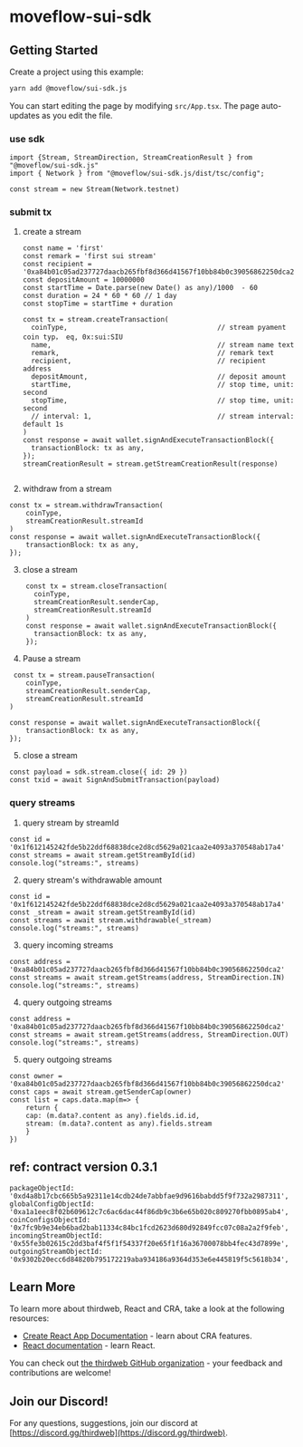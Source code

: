 # moveflow-sui-sdk

## Getting Started

Create a project using this example:

```bash
yarn add @moveflow/sui-sdk.js
```

You can start editing the page by modifying `src/App.tsx`. The page auto-updates as you edit the file.


### use sdk


```
import {Stream, StreamDirection, StreamCreationResult } from "@moveflow/sui-sdk.js"
import { Network } from "@moveflow/sui-sdk.js/dist/tsc/config";

const stream = new Stream(Network.testnet)

```

### submit tx

1.  create a stream

    ```
    const name = 'first'
    const remark = 'first sui stream'
    const recipient = '0xa84b01c05ad237727daacb265fbf8d366d41567f10bb84b0c39056862250dca2'
    const depositAmount = 10000000
    const startTime = Date.parse(new Date() as any)/1000  - 60
    const duration = 24 * 60 * 60 // 1 day
    const stopTime = startTime + duration

    const tx = stream.createTransaction(
      coinType,                                     // stream pyament coin typ， eq, 0x:sui:SIU 
      name,                                         // stream name text
      remark,                                       // remark text
      recipient,                                    // recipient address
      depositAmount,                                // deposit amount
      startTime,                                    // stop time, unit: second 
      stopTime,                                     // stop time, unit: second
      // interval: 1,                               // stream interval: default 1s 
    )
    const response = await wallet.signAndExecuteTransactionBlock({
      transactionBlock: tx as any,
    });
    streamCreationResult = stream.getStreamCreationResult(response)
 
    ```

2. withdraw from a stream 

```
const tx = stream.withdrawTransaction(
    coinType, 
    streamCreationResult.streamId 
)
const response = await wallet.signAndExecuteTransactionBlock({
    transactionBlock: tx as any,
});

```

3.  close a stream

```
    const tx = stream.closeTransaction(
      coinType,
      streamCreationResult.senderCap,
      streamCreationResult.streamId
    )
    const response = await wallet.signAndExecuteTransactionBlock({
      transactionBlock: tx as any,
    });

```

4. Pause a stream

```
 const tx = stream.pauseTransaction(
    coinType,
    streamCreationResult.senderCap,
    streamCreationResult.streamId
)

const response = await wallet.signAndExecuteTransactionBlock({
    transactionBlock: tx as any,
});

```

5. close a stream 
```
const payload = sdk.stream.close({ id: 29 })
const txid = await SignAndSubmitTransaction(payload)
````
 
### query streams 

1.  query stream by streamId

```
const id = '0x1f612145242fde5b22ddf68838dce2d8cd5629a021caa2e4093a370548ab17a4'
const streams = await stream.getStreamById(id)
console.log("streams:", streams)
```

2. query stream's withdrawable amount

```
const id = '0x1f612145242fde5b22ddf68838dce2d8cd5629a021caa2e4093a370548ab17a4'
const _stream = await stream.getStreamById(id)
const streams = await stream.withdrawable(_stream)
console.log("streams:", streams)

```

3. query incoming streams

```
const address = '0xa84b01c05ad237727daacb265fbf8d366d41567f10bb84b0c39056862250dca2'
const streams = await stream.getStreams(address, StreamDirection.IN)
console.log("streams:", streams)
```

4. query outgoing streams

```
const address = '0xa84b01c05ad237727daacb265fbf8d366d41567f10bb84b0c39056862250dca2'
const streams = await stream.getStreams(address, StreamDirection.OUT)
console.log("streams:", streams)

```

5. query outgoing streams

```
const owner = '0xa84b01c05ad237727daacb265fbf8d366d41567f10bb84b0c39056862250dca2'
const caps = await stream.getSenderCap(owner)
const list = caps.data.map(m=> { 
    return {
    cap: (m.data?.content as any).fields.id.id, 
    stream: (m.data?.content as any).fields.stream
    }
})

```




## ref: contract version 0.3.1

```
packageObjectId: '0xd4a8b17cbc665b5a92311e14cdb24de7abbfae9d9616babdd5f9f732a2987311',
globalConfigObjectId: '0xa1a1eec8f02b609612c7c6ac6dac44f86db9c3b6e65b020c809270fbb0895ab4',
coinConfigsObjectId: '0x7fc9b9e34eb6bad2bab11334c84bc1fcd2623d680d92849fcc07c08a2a2f9feb',
incomingStreamObjectId: '0x55fe3b02615c2dd3baf4f5f1f54337f20e65f1f16a36700078bb4fec43d7899e',
outgoingStreamObjectId: '0x9302b20ecc6d84820b795172219aba934186a9364d353e6e445819f5c5618b34',

```

## Learn More

To learn more about thirdweb, React and CRA, take a look at the following resources:

- [Create React App Documentation](https://facebook.github.io/create-react-app/docs/getting-started) - learn about CRA features.
- [React documentation](https://reactjs.org/) - learn React.

You can check out [the thirdweb GitHub organization](https://github.com/thirdweb-dev) - your feedback and contributions are welcome!

## Join our Discord!

For any questions, suggestions, join our discord at [https://discord.gg/thirdweb](https://discord.gg/thirdweb).
